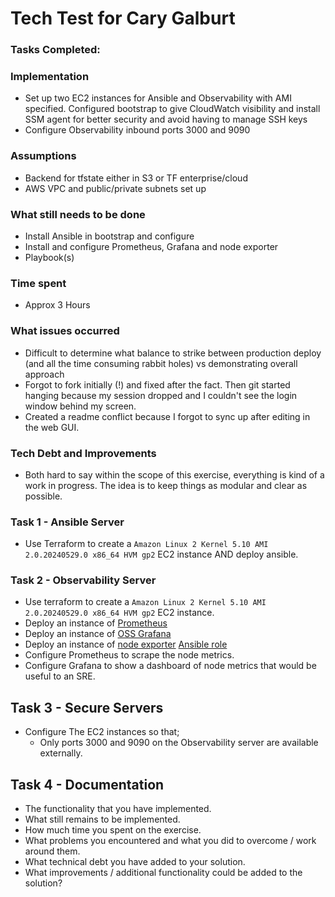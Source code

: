 # Tech Test for Cary Galburt

### Tasks Completed: ###

### Implementation ###
- Set up two EC2 instances for Ansible and Observability with AMI specified. Configured bootstrap to give CloudWatch visibility and install SSM agent for better security and avoid having to manage SSH keys
- Configure Observability inbound ports 3000 and 9090

### Assumptions ###
- Backend for tfstate either in S3 or TF enterprise/cloud
- AWS VPC and public/private subnets set up

### What still needs to be done ###
- Install Ansible in bootstrap and configure 
- Install and configure Prometheus, Grafana and node exporter
- Playbook(s)

### Time spent ###

- Approx 3 Hours

### What issues occurred ###

- Difficult to determine what balance to strike between production deploy (and all the time consuming rabbit holes) vs demonstrating
overall approach
- Forgot to fork initially (!) and fixed after the fact. Then git started hanging because my session dropped and I couldn't see the login window behind my screen. 
- Created a readme conflict because I forgot to sync up after editing in the web GUI. 

### Tech Debt and Improvements ###

- Both hard to say within the scope of this exercise, everything is
kind of a work in progress. The idea is to keep things as modular and clear as possible.

### Task 1 - Ansible Server ###

- Use Terraform to create a `Amazon Linux 2 Kernel 5.10 AMI 2.0.20240529.0 x86_64 HVM gp2` EC2 instance AND deploy ansible.

### Task 2 - Observability Server ###

- Use terraform to create a `Amazon Linux 2 Kernel 5.10 AMI 2.0.20240529.0 x86_64 HVM gp2` EC2 instance.
- Deploy an instance of [Prometheus](https://prometheus.io/download/)
- Deploy an instance of [OSS Grafana](https://grafana.com/grafana/download?pg=oss-graf&plcmt=hero-btn-1)
- Deploy an instance of [node exporter](https://github.com/prometheus/node_exporter) [Ansible role](https://prometheus-community.github.io/ansible/branch/main/node_exporter_role.html)
- Configure Prometheus to scrape the node metrics.
- Configure Grafana to show a dashboard of node metrics that would be useful to an SRE.

## Task 3 - Secure Servers ##

- Configure The EC2 instances so that;
  - Only ports 3000 and 9090 on the Observability server are available externally.
 
## Task 4 - Documentation ##

- The functionality that you have implemented.
- What still remains to be implemented.
- How much time you spent on the exercise.
- What problems you encountered and what you did to overcome / work around them.
- What technical debt you have added to your solution.
- What improvements / additional functionality could be added to the solution?
